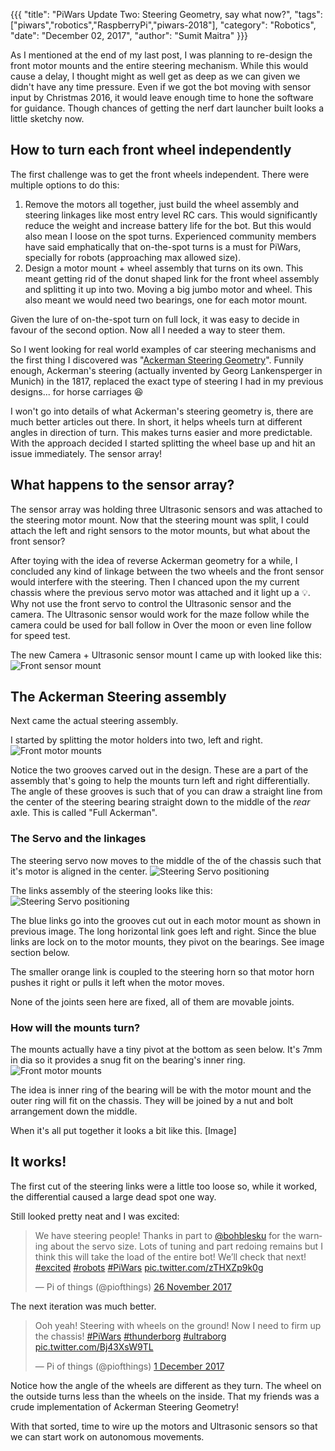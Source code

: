 {{{
  "title": "PiWars Update Two: Steering Geometry, say what now?",
  "tags": ["piwars","robotics","RaspberryPi","piwars-2018"],
  "category": "Robotics",
  "date": "December 02, 2017",
  "author": "Sumit Maitra"
}}}


As I mentioned at the end of my last post, I was planning to re-design the front motor mounts and the entire steering mechanism. While this would cause a delay, I thought might as well get as deep as we can given we didn't have any time pressure. Even if we got the bot moving with sensor input by Christmas 2016, it would leave enough time to hone the software for guidance. Though chances of getting the nerf dart launcher built looks a little sketchy now.

## How to turn each front wheel independently
The first challenge was to get the front wheels independent. There were multiple options to do this:
1. Remove the motors all together, just build the wheel assembly and steering linkages like most entry level RC cars. This would significantly reduce the weight and increase battery life for the bot. But this would also mean I loose on the spot turns. Experienced community members have said emphatically that on-the-spot turns is a must for PiWars, specially for robots (approaching max allowed size).
2. Design a motor mount + wheel assembly that turns on its own. This meant getting rid of the donut shaped link for the front wheel assembly and splitting it up into two. Moving a big jumbo motor and wheel. This also meant we would need two bearings, one for each motor mount.

Given the lure of on-the-spot turn on full lock, it was easy to decide in favour of the second option. Now all I needed a way to steer them.

So I went looking for real world examples of car steering mechanisms and the first thing I discovered was "[Ackerman Steering Geometry](https://en.wikipedia.org/wiki/Ackermann_steering_geometry)". Funnily enough, Ackerman's steering (actually invented by Georg Lankensperger in Munich) in the 1817, replaced the exact type of steering I had in my previous designs... for horse carriages 😆

I won't go into details of what Ackerman's steering geometry is, there are much better articles out there. In short, it helps wheels turn at different angles in direction of turn. This makes turns easier and more predictable. With the approach decided I started splitting the wheel base up and hit an issue immediately. The sensor array!

## What happens to the sensor array?
The sensor array was holding three Ultrasonic sensors and was attached to the steering motor mount. Now that the steering mount was split, I could attach the left and right sensors to the motor mounts, but what about the front sensor?

After toying with the idea of reverse Ackerman geometry for a while, I concluded any kind of linkage between the two wheels and the front sensor would interfere with the steering. Then I chanced upon the my current chassis where the previous servo motor was attached and it light up a 💡. Why not use the front servo to control the Ultrasonic sensor and the camera. The Ultrasonic sensor would work for the maze follow while the camera could be used for ball follow in Over the moon or even line follow for speed test.

The new Camera + Ultrasonic sensor mount I came up with looked like this:
<img style="max-width:100%" title="Front sensor mount" src="/posts/images/pi-wars/pi-o-steer-v2-front-cam-us-mount.jpg" />

## The Ackerman Steering assembly
Next came the actual steering assembly.

I started by splitting the motor holders into two, left and right.
<img style="max-width:100%" title="Front motor mounts" src="    /posts/images/pi-wars/pi-o-steer-v2-front-motor-mounts.jpg" />

Notice the two grooves carved out in the design. These are a part of the assembly that's going to help the mounts turn left and right differentially. The angle of these grooves is such that of you can draw a straight line from the center of the steering bearing straight down to the middle of the _rear_ axle. This is called "Full Ackerman".

### The Servo and the linkages
The steering servo now moves to the middle of the of the chassis such that it's motor is aligned in the center.
<img style="max-width:100%" title="Steering Servo positioning" src="/posts/images/pi-wars/pi-o-steer-v2-chassis-front.jpg" />

The links assembly of the steering looks like this:
<img style="max-width:100%" title="Steering Servo positioning" src="/posts/images/pi-wars/pi-o-steer-v2-steering-motor-link-assembly.jpg" />

The blue links go into the grooves cut out in each motor mount as shown in previous image.
The long horizontal link goes left and right. Since the blue links are lock on to the motor mounts, they pivot on the bearings. See image section below.

The smaller orange link is coupled to the steering horn so that motor horn pushes it right or pulls it left when the motor moves.

None of the joints seen here are fixed, all of them are movable joints.

### How will the mounts turn?
The mounts actually have a tiny pivot at the bottom as seen below. It's 7mm in dia so it provides a snug fit on the bearing's inner ring.
<img title="Front motor mounts" src="/posts/images/pi-wars/pi-o-steer-v2-front-mount-pivots.jpg" />

The idea is inner ring of the bearing will be with the motor mount and the outer ring will fit on the chassis. They will be joined by a nut and bolt arrangement down the middle.

When it's all put together it looks a bit like this.
[Image]

## It works!
The first cut of the steering links were a little too loose so, while it worked, the differential caused a large dead spot one way.

Still looked pretty neat and I was excited:
<blockquote class="twitter-tweet" data-lang="en-gb"><p lang="en" dir="ltr">We have steering people! Thanks in part to <a href="https://twitter.com/bohblesku?ref_src=twsrc%5Etfw">@bohblesku</a> for the warning about the servo size. Lots of tuning and part redoing remains but I think this will take the load of the entire bot! We’ll check that next! <a href="https://twitter.com/hashtag/excited?src=hash&amp;ref_src=twsrc%5Etfw">#excited</a> <a href="https://twitter.com/hashtag/robots?src=hash&amp;ref_src=twsrc%5Etfw">#robots</a> <a href="https://twitter.com/hashtag/PiWars?src=hash&amp;ref_src=twsrc%5Etfw">#PiWars</a> <a href="https://t.co/zTHXZp9k0g">pic.twitter.com/zTHXZp9k0g</a></p>&mdash; Pi of things (@piofthings) <a href="https://twitter.com/piofthings/status/934876563165929475?ref_src=twsrc%5Etfw">26 November 2017</a></blockquote>
<script async src="https://platform.twitter.com/widgets.js" charset="utf-8"></script>

The next iteration was much better.

<blockquote class="twitter-tweet" data-lang="en-gb"><p lang="en" dir="ltr">Ooh yeah! Steering with wheels on the ground! Now I need to firm up the chassis! <a href="https://twitter.com/hashtag/PiWars?src=hash&amp;ref_src=twsrc%5Etfw">#PiWars</a> <a href="https://twitter.com/hashtag/thunderborg?src=hash&amp;ref_src=twsrc%5Etfw">#thunderborg</a> <a href="https://twitter.com/hashtag/ultraborg?src=hash&amp;ref_src=twsrc%5Etfw">#ultraborg</a> <a href="https://t.co/Bj43XsW9TL">pic.twitter.com/Bj43XsW9TL</a></p>&mdash; Pi of things (@piofthings) <a href="https://twitter.com/piofthings/status/936728093179424768?ref_src=twsrc%5Etfw">1 December 2017</a></blockquote> <script async src="https://platform.twitter.com/widgets.js" charset="utf-8"></script>

Notice how the angle of the wheels are different as they turn. The wheel on the outside turns less than the wheels on the inside. That my friends was a crude implementation of Ackerman Steering Geometry!

With that sorted, time to wire up the motors and Ultrasonic sensors so that we can start work on autonomous movements.
